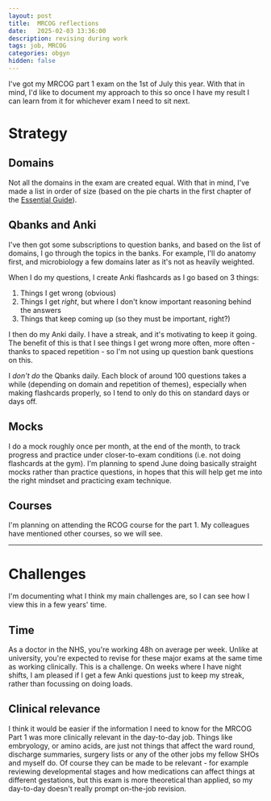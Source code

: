 ```yaml
---
layout: post
title:  MRCOG reflections
date:   2025-02-03 13:36:00
description: revising during work
tags: job, MRCOG
categories: obgyn
hidden: false
---
```


I've got my MRCOG part 1 exam on the 1st of July this year. With that in mind, I'd like to document my approach to this so once I have my result I can learn from it for whichever exam I need to sit next.

# Strategy

## Domains

Not all the domains in the exam are created equal. With that in mind, I've made a list in order of size (based on the pie charts in the first chapter of the [Essential Guide](https://www.cambridge.org/core/books/abs/mrcog-part-one/your-essential-revision-guide-mrcog-part-one/50E01B02017A3AA543EFD5DA556A05FF)).

## Qbanks and Anki

I've then got some subscriptions to question banks, and based on the list of domains, I go through the topics in the banks. For example, I'll do anatomy first, and microbiology a few domains later as it's not as heavily weighted.

When I do my questions, I create Anki flashcards as I go based on 3 things:

1. Things I get wrong (obvious)
2. Things I get _right_, but where I don't know important reasoning behind the answers
3. Things that keep coming up (so they must be important, right?)

I then do my Anki daily. I have a streak, and it's motivating to keep it going. The benefit of this is that I see things I get wrong more often, more often - thanks to spaced repetition - so I'm not using up question bank questions on this.

I _don't do_ the Qbanks daily. Each block of around 100 questions takes a while (depending on domain and repetition of themes), especially when making flashcards properly, so I tend to only do this on standard days or days off.

## Mocks

I do a mock roughly once per month, at the end of the month, to track progress and practice under closer-to-exam conditions (i.e. not doing flashcards at the gym). I'm planning to spend June doing basically straight mocks rather than practice questions, in hopes that this will help get me into the right mindset and practicing exam technique.

## Courses

I'm planning on attending the RCOG course for the part 1. My colleagues have mentioned other courses, so we will see.

---

# Challenges

I'm documenting what I think my main challenges are, so I can see how I view this in a few years' time.

## Time

As a doctor in the NHS, you're working 48h on average per week. Unlike at university, you're expected to revise for these major exams at the same time as working clinically. This is a challenge. On weeks where I have night shifts, I am pleased if I get a few Anki questions just to keep my streak, rather than focussing on doing loads.

## Clinical relevance

I think it would be easier if the information I need to know for the MRCOG Part 1 was more clinically relevant in the day-to-day job. Things like embryology, or amino acids, are just not things that affect the ward round, discharge summaries, surgery lists or any of the other jobs my fellow SHOs and myself do. Of course they can be made to be relevant - for example reviewing developmental stages and how medications can affect things at different gestations, but this exam is more theoretical than applied, so my day-to-day doesn't really prompt on-the-job revision.
